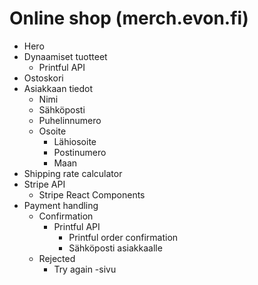 # Online shop (merch.evon.fi)

- Hero
- Dynaamiset tuotteet
    - Printful API
- Ostoskori
- Asiakkaan tiedot
    - Nimi
    - Sähköposti
    - Puhelinnumero
    - Osoite
        - Lähiosoite
        - Postinumero
        - Maan
- Shipping rate calculator
- Stripe API
    - Stripe React Components
- Payment handling
    - Confirmation
        - Printful API
            - Printful order confirmation
            - Sähköposti asiakkaalle
    - Rejected
        - Try again -sivu